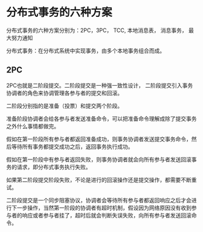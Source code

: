 # 分布式事务的六种方案
分布式事务的六种方案分别为：2PC，3PC， TCC, 本地消息表， 消息事务， 最大努力通知

分布式事务：在分布式系统中实现事务，由多个本地事务组合而成。

## 2PC
2PC也就是二阶段提交。二阶段提交是一种强一致性设计， 二阶段提交引入事务协调者的角色来协调管理各参与者的提交和回滚。

二阶段分别指的是准备（投票）和提交两个阶段。

准备阶段协调者会给各参与者发送准备命令，可以把准备命令理解成除了提交事务之外什么事情都做完。

假如在第一阶段所有参与者都返回准备成功，则事务协调者发送提交事务命令，然后等待所有事务都提交成功之后，返回事务执行成功。

假如在第一阶段中有参与者返回失败，则事务协调者就会向所有参与者发送回滚事务的请求，即分布式事务执行失败。

如果第二阶段提交阶段失败，不论是进行的回滚操作还是提交操作，都需要不断重试。

二阶段提交是一个同步阻塞协议，协调者会等待所有参与者都返回响应之后才会进行下一步操作，当然第一阶段的协调者有超时机制，假设因为网络原因没有收到参与者的响应或者参与者挂了，超时后就会判断失误失败，向所有参与者发送回滚命令。

